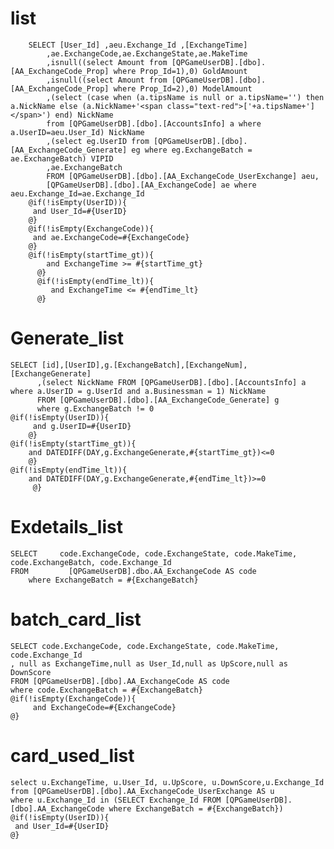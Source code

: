 list
===
		SELECT [User_Id] ,aeu.Exchange_Id ,[ExchangeTime]
        	,ae.ExchangeCode,ae.ExchangeState,ae.MakeTime
        	,isnull((select Amount from [QPGameUserDB].[dbo].[AA_ExchangeCode_Prop] where Prop_Id=1),0) GoldAmount
        	,isnull((select Amount from [QPGameUserDB].[dbo].[AA_ExchangeCode_Prop] where Prop_Id=2),0) ModelAmount
        	,(select (case when (a.tipsName is null or a.tipsName='') then a.NickName else (a.NickName+'<span class="text-red">['+a.tipsName+']</span>') end) NickName
        	from [QPGameUserDB].[dbo].[AccountsInfo] a where a.UserID=aeu.User_Id) NickName
        	,(select eg.UserID from [QPGameUserDB].[dbo].[AA_ExchangeCode_Generate] eg where eg.ExchangeBatch = ae.ExchangeBatch) VIPID
        	,ae.ExchangeBatch
        	FROM [QPGameUserDB].[dbo].[AA_ExchangeCode_UserExchange] aeu,
        	[QPGameUserDB].[dbo].[AA_ExchangeCode] ae where aeu.Exchange_Id=ae.Exchange_Id
    	@if(!isEmpty(UserID)){
    	 and User_Id=#{UserID}
    	@}
    	@if(!isEmpty(ExchangeCode)){
    	 and ae.ExchangeCode=#{ExchangeCode}
    	@}
    	@if(!isEmpty(startTime_gt)){
    	  	and ExchangeTime >= #{startTime_gt}
    	  @}
    	  @if(!isEmpty(endTime_lt)){
    		 and ExchangeTime <= #{endTime_lt}
    	  @}

Generate_list
===
    SELECT [id],[UserID],g.[ExchangeBatch],[ExchangeNum],[ExchangeGenerate]
          ,(select NickName FROM [QPGameUserDB].[dbo].[AccountsInfo] a where a.UserID = g.UserId and a.Businessman = 1) NickName
    	  FROM [QPGameUserDB].[dbo].[AA_ExchangeCode_Generate] g
          where g.ExchangeBatch != 0
    @if(!isEmpty(UserID)){
    	 and g.UserID=#{UserID}
    	@}
    @if(!isEmpty(startTime_gt)){
        and DATEDIFF(DAY,g.ExchangeGenerate,#{startTime_gt})<=0
        @}
    @if(!isEmpty(endTime_lt)){
     	and DATEDIFF(DAY,g.ExchangeGenerate,#{endTime_lt})>=0
     	 @}
     	 
Exdetails_list
===
	SELECT     code.ExchangeCode, code.ExchangeState, code.MakeTime, code.ExchangeBatch, code.Exchange_Id
	FROM         [QPGameUserDB].dbo.AA_ExchangeCode AS code
    	where ExchangeBatch = #{ExchangeBatch} 

batch_card_list
===
	SELECT code.ExchangeCode, code.ExchangeState, code.MakeTime, code.Exchange_Id
	, null as ExchangeTime,null as User_Id,null as UpScore,null as DownScore
	FROM [QPGameUserDB].[dbo].AA_ExchangeCode AS code
	where code.ExchangeBatch = #{ExchangeBatch}
	@if(!isEmpty(ExchangeCode)){
    	 and ExchangeCode=#{ExchangeCode}
    @}

card_used_list
===
	select u.ExchangeTime, u.User_Id, u.UpScore, u.DownScore,u.Exchange_Id
	from [QPGameUserDB].[dbo].AA_ExchangeCode_UserExchange AS u 
	where u.Exchange_Id in (SELECT Exchange_Id FROM [QPGameUserDB].[dbo].AA_ExchangeCode where ExchangeBatch = #{ExchangeBatch})
	@if(!isEmpty(UserID)){
	 and User_Id=#{UserID}
	@}
